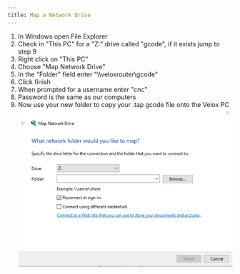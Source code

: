 ```yaml
---
title: Map a Network Drive
---
```



1. In Windows open File Explorer
2. Check in "This PC" for a "Z:" drive called "gcode", if it exists jump to step 9
3. Right click on "This PC"
4. Choose "Map Network Drive"
5. In the "Folder" field enter "\\\veloxrouter\gcode"
6. Click finish
7. When prompted for a username enter "cnc"
8. Password is the same as our computers
9. Now use your new folder to copy your .tap gcode file onto the Velox PC
![](map-network-drive.png)